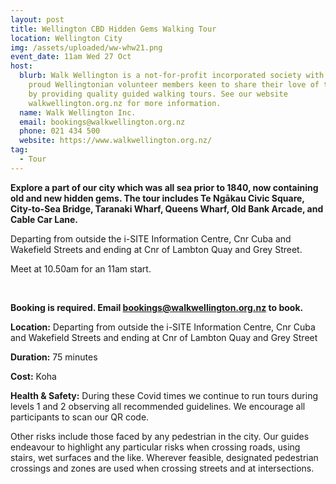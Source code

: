 ```yaml
---
layout: post
title: Wellington CBD Hidden Gems Walking Tour
location: Wellington City
img: /assets/uploaded/ww-whw21.png
event_date: 11am Wed 27 Oct
host:
  blurb: Walk Wellington is a not-for-profit incorporated society with about 25
    proud Wellingtonian volunteer members keen to share their love of the city
    by providing quality guided walking tours. See our website
    walkwellington.org.nz for more information.
  name: Walk Wellington Inc.
  email: bookings@walkwellington.org.nz
  phone: 021 434 500
  website: https://www.walkwellington.org.nz/
tag:
  - Tour
---
```

**Explore a part of our city which was all sea prior to 1840, now containing old and new hidden gems. The tour includes Te Ngākau Civic Square, City-to-Sea Bridge, Taranaki Wharf, Queens Wharf, Old Bank Arcade, and Cable Car Lane.**

Departing from outside the i-SITE Information Centre, Cnr Cuba and Wakefield Streets and ending at Cnr of Lambton Quay and Grey Street.

Meet at 10.50am for an 11am start.

<br>

**Booking is required. Email [bookings@walkwellington.org.nz](mailto:bookings@walkwellington.org.nz) to book.** 

**Location:** Departing from outside the i-SITE Information Centre, Cnr Cuba and Wakefield Streets and ending at Cnr of Lambton Quay and Grey Street

**Duration:** 75 minutes 

**Cost:** Koha 

**Health & Safety:**  During these Covid times we continue to run tours during levels 1 and 2 observing all recommended guidelines. We encourage all participants to scan our QR code. 

Other risks include those faced by any pedestrian in the city. Our guides endeavour to highlight any particular risks when crossing roads, using stairs, wet surfaces and the like. Wherever feasible, designated pedestrian crossings and zones are used when crossing streets and at intersections.
